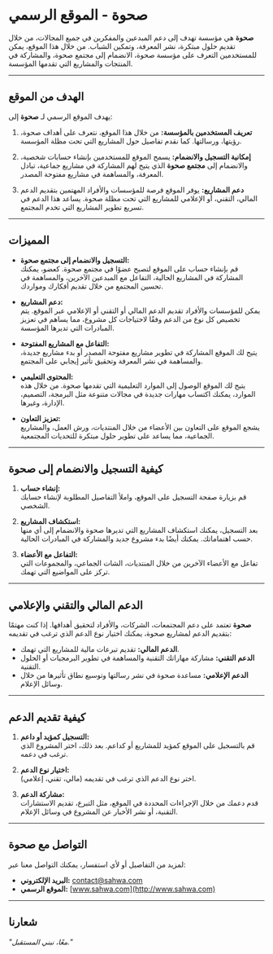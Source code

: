 # صحوة - الموقع الرسمي

**صحوة** هي مؤسسة تهدف إلى دعم المبدعين والمفكرين في جميع المجالات، من خلال تقديم حلول مبتكرة، نشر المعرفة، وتمكين الشباب. من خلال هذا الموقع، يمكن للمستخدمين التعرف على مؤسسة صحوة، الانضمام إلى مجتمع صحوة، والمشاركة في المنتجات والمشاريع التي تقدمها المؤسسة.

---

## **الهدف من الموقع**

يهدف الموقع الرسمي لـ **صحوة** إلى:

1. **تعريف المستخدمين بالمؤسسة:** من خلال هذا الموقع، نتعرف على أهداف صحوة، رؤيتها، ورسالتها. كما نقدم تفاصيل حول المشاريع التي تحت مظلة المؤسسة.
  
2. **إمكانية التسجيل والانضمام:** يسمح الموقع للمستخدمين بإنشاء حسابات شخصية، والانضمام إلى **مجتمع صحوة** الذي يتيح لهم المشاركة في مشاريع جماعية، تبادل المعرفة، والمساهمة في مشاريع مفتوحة المصدر.

3. **دعم المشاريع:** يوفر الموقع فرصة للمؤسسات والأفراد المهتمين بتقديم الدعم المالي، التقني، أو الإعلامي للمشاريع التي تحت مظلة صحوة. يساعد هذا الدعم في تسريع تطوير المشاريع التي تخدم المجتمع.

---

## **المميزات**

- **التسجيل والانضمام إلى مجتمع صحوة:**  
  قم بإنشاء حساب على الموقع لتصبح عضوًا في مجتمع صحوة. كعضو، يمكنك المشاركة في المشاريع الحالية، التفاعل مع المبدعين الآخرين، والمساهمة في تحسين المجتمع من خلال تقديم أفكارك ومواردك.

- **دعم المشاريع:**  
  يمكن للمؤسسات والأفراد تقديم الدعم المالي أو التقني أو الإعلامي عبر الموقع. يتم تخصيص كل نوع من الدعم وفقًا لاحتياجات كل مشروع، مما يساهم في تعزيز المبادرات التي تديرها المؤسسة.

- **التفاعل مع المشاريع المفتوحة:**  
  يتيح لك الموقع المشاركة في تطوير مشاريع مفتوحة المصدر أو بدء مشاريع جديدة، والمساهمة في نشر المعرفة وتحقيق تأثير إيجابي على المجتمع.

- **المحتوى التعليمي:**  
  يتيح لك الموقع الوصول إلى الموارد التعليمية التي تقدمها صحوة. من خلال هذه الموارد، يمكنك اكتساب مهارات جديدة في مجالات متنوعة مثل البرمجة، التصميم، الإدارة، وغيرها.

- **تعزيز التعاون:**  
  يشجع الموقع على التعاون بين الأعضاء من خلال المنتديات، ورش العمل، والمشاريع الجماعية، مما يساعد على تطوير حلول مبتكرة للتحديات المجتمعية.

---

## **كيفية التسجيل والانضمام إلى صحوة**

1. **إنشاء حساب:**  
   قم بزيارة صفحة التسجيل على الموقع، واملأ التفاصيل المطلوبة لإنشاء حسابك الشخصي.

2. **استكشاف المشاريع:**  
   بعد التسجيل، يمكنك استكشاف المشاريع التي تديرها صحوة والانضمام إلى أي منها حسب اهتماماتك. يمكنك أيضًا بدء مشروع جديد والمشاركة في المبادرات الحالية.

3. **التفاعل مع الأعضاء:**  
   تفاعل مع الأعضاء الآخرين من خلال المنتديات، الشات الجماعي، والمجموعات التي تركز على المواضيع التي تهمك.

---

## **الدعم المالي والتقني والإعلامي**

**صحوة** تعتمد على دعم المجتمعات، الشركات، والأفراد لتحقيق أهدافها. إذا كنت مهتمًا بتقديم الدعم لمشاريع صحوة، يمكنك اختيار نوع الدعم الذي ترغب في تقديمه:

- **الدعم المالي:** تقديم تبرعات مالية للمشاريع التي تهمك.
- **الدعم التقني:** مشاركة مهاراتك التقنية والمساهمة في تطوير البرمجيات أو الحلول التقنية.
- **الدعم الإعلامي:** مساعدة صحوة في نشر رسالتها وتوسيع نطاق تأثيرها من خلال وسائل الإعلام.

---

## **كيفية تقديم الدعم**

1. **التسجيل كمؤيد أو داعم:**  
   قم بالتسجيل على الموقع كمؤيد للمشاريع أو كداعم. بعد ذلك، اختر المشروع الذي ترغب في دعمه.

2. **اختيار نوع الدعم:**  
   اختر نوع الدعم الذي ترغب في تقديمه (مالي، تقني، إعلامي).

3. **مشاركة الدعم:**  
   قدم دعمك من خلال الإجراءات المحددة في الموقع، مثل التبرع، تقديم الاستشارات التقنية، أو نشر الأخبار عن المشروع في وسائل الإعلام.

---

## **التواصل مع صحوة**

لمزيد من التفاصيل أو لأي استفسار، يمكنك التواصل معنا عبر:

- **البريد الإلكتروني:** contact@sahwa.com  
- **الموقع الرسمي:** [www.sahwa.com](http://www.sahwa.com)  

---

## **شعارنا**  
*"معًا، نبني المستقبل."*
